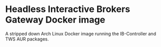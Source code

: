 # Headless Interactive Brokers Gateway Docker image

A stripped down Arch Linux Docker image running the IB-Controller and TWS AUR packages.
